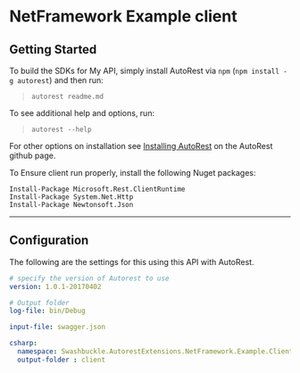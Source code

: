 ﻿# NetFramework Example client

## Getting Started 
To build the SDKs for My API, simply install AutoRest via `npm` (`npm install -g autorest`) and then run:
> `autorest readme.md`

To see additional help and options, run:
> `autorest --help`

For other options on installation see [Installing AutoRest](https://aka.ms/autorest/install) on the AutoRest github page.

To Ensure client run properly, install the following Nuget packages:
```
Install-Package Microsoft.Rest.ClientRuntime
Install-Package System.Net.Http
Install-Package Newtonsoft.Json

```

---

## Configuration 
The following are the settings for this using this API with AutoRest.

``` yaml
# specify the version of Autorest to use
version: 1.0.1-20170402 

# Output folder
log-file: bin/Debug

input-file: swagger.json

csharp:
  namespace: Swashbuckle.AutorestExtensions.NetFramework.Example.Client
  output-folder : client
```